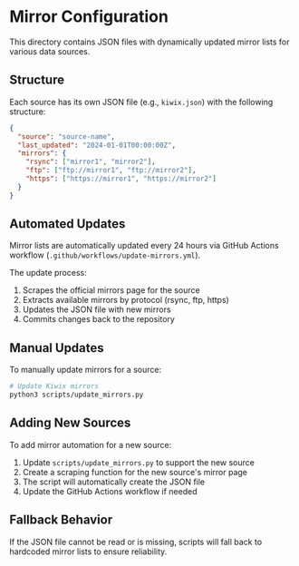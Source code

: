 # Mirror Configuration

This directory contains JSON files with dynamically updated mirror lists for various data sources.

## Structure

Each source has its own JSON file (e.g., `kiwix.json`) with the following structure:

```json
{
  "source": "source-name",
  "last_updated": "2024-01-01T00:00:00Z",
  "mirrors": {
    "rsync": ["mirror1", "mirror2"],
    "ftp": ["ftp://mirror1", "ftp://mirror2"],
    "https": ["https://mirror1", "https://mirror2"]
  }
}
```

## Automated Updates

Mirror lists are automatically updated every 24 hours via GitHub Actions workflow (`.github/workflows/update-mirrors.yml`).

The update process:
1. Scrapes the official mirrors page for the source
2. Extracts available mirrors by protocol (rsync, ftp, https)
3. Updates the JSON file with new mirrors
4. Commits changes back to the repository

## Manual Updates

To manually update mirrors for a source:

```bash
# Update Kiwix mirrors
python3 scripts/update_mirrors.py
```

## Adding New Sources

To add mirror automation for a new source:

1. Update `scripts/update_mirrors.py` to support the new source
2. Create a scraping function for the new source's mirror page
3. The script will automatically create the JSON file
4. Update the GitHub Actions workflow if needed

## Fallback Behavior

If the JSON file cannot be read or is missing, scripts will fall back to hardcoded mirror lists to ensure reliability.
